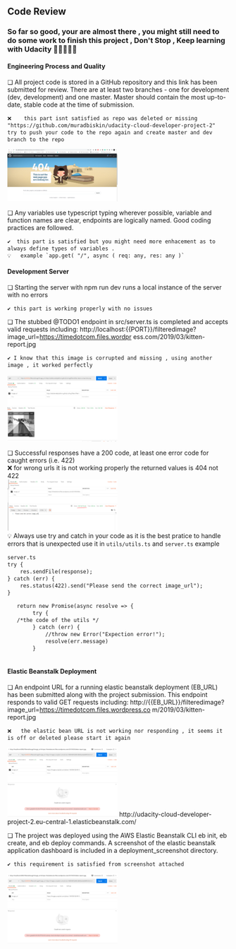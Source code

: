 ## Code Review

### So far so good, your are almost there , you might still need to do some work to finish this project , Don't Stop , Keep learning with Udacity 💪💪💪💪💪 


#### Engineering Process and Quality
❏ All project code is stored in a GitHub repository and this link has been submitted
for review. There are at least two branches - one for development (dev,
development) and one master. Master should contain the most up-to-date, stable
code at the time of submission.
```
❌	 this part isnt satisfied as repo was deleted or missing 
"https://github.com/muradbiskin/udacity-cloud-developer-project-2"
try to push your code to the repo again and create master and dev branch to the repo 
```
<img src="https://github.com/AliAhmedNada/muradbiskinImageFilterReview/blob/master/images/repo%20not%20found.PNG" alt="image posted" width="250"/> <br>


❏ Any variables use typescript typing wherever possible, variable and function
names are clear, endpoints are logically named. Good coding practices are
followed.
```
✔️	this part is satisfied but you might need more enhacement as to always define types of variables .
💡   example `app.get( "/", async ( req: any, res: any )`
```
#### Development Server
❏ Starting the server with npm run dev runs a local instance of the server with no
errors
```
✔️ this part is working properly with no issues 
```
❏ The stubbed @TODO1 endpoint in src/server.ts is completed and accepts
valid requests including:
http://localhost:{{PORT}}/filteredimage?image_url=https://timedotcom.files.wordpr
ess.com/2019/03/kitten-report.jpg
```
✔️ I know that this image is corrupted and missing , using another image , it worked perfectly 
```
<img src="https://github.com/AliAhmedNada/muradbiskinImageFilterReview/blob/master/images/Capture.PNG" alt="image posted" width="250"/>

❏ Successful responses have a 200 code, at least one error code for caught errors
(i.e. 422) <br>
❌	 for wrong urls it is not working properly the returned values is 404 not 422 <br>
<img src="https://github.com/AliAhmedNada/muradbiskinImageFilterReview/blob/master/images/404.PNG" alt="image posted" width="250"/>
<br>
💡	 Always use try and catch in your code as it is the best pratice to handle errors that is unexpected use it in ```utils/utils.ts``` and ```server.ts```
example 
```
server.ts
try {
    res.sendFile(response);
} catch (err) {
    res.status(422).send("Please send the correct image_url");
}
```

```utils
   return new Promise(async resolve => {
        try {
   /*the code of the utils */
        } catch (err) {
            //throw new Error("Expection error!");
            resolve(err.message)
        }


```

#### Elastic Beanstalk Deployment
❏ An endpoint URL for a running elastic beanstalk deployment (EB_URL) has been
submitted along with the project submission. This endpoint responds to valid
GET requests including:
http://{{EB_URL}}/filteredimage?image_url=https://timedotcom.files.wordpress.co
m/2019/03/kitten-report.jpg
```
❌	the elastic bean URL is not working nor responding , it seems it is off or deleted please start it again 
```
<img src="https://github.com/AliAhmedNada/muradbiskinImageFilterReview/blob/master/images/beanelastic.PNG" alt="image posted" width="250"/>
http://udacity-cloud-developer-project-2.eu-central-1.elasticbeanstalk.com/


❏ The project was deployed using the AWS Elastic Beanstalk CLI eb init, eb
create, and eb deploy commands.
A screenshot of the elastic beanstalk application dashboard is included in a
deployment_screenshot directory.
```
✔️ this requirement is satisfied from screenshot attached 
```
<img src="https://github.com/AliAhmedNada/muradbiskinImageFilterReview/blob/master/images/beanelastic.PNG" alt="image posted" width="250"/>

